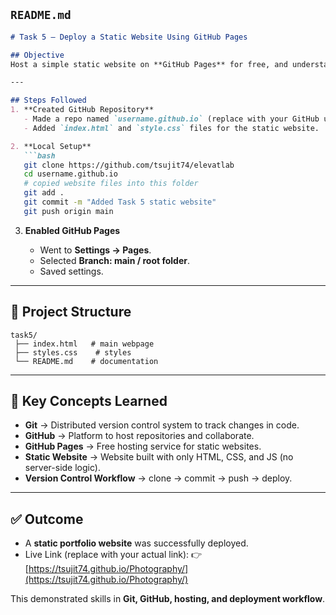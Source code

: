 

## `README.md`

````markdown
# Task 5 – Deploy a Static Website Using GitHub Pages

## Objective
Host a simple static website on **GitHub Pages** for free, and understand the workflow of version control and static hosting.

---

## Steps Followed
1. **Created GitHub Repository**  
   - Made a repo named `username.github.io` (replace with your GitHub username).  
   - Added `index.html` and `style.css` files for the static website.  

2. **Local Setup**  
   ```bash
   git clone https://github.com/tsujit74/elevatlab
   cd username.github.io
   # copied website files into this folder
   git add .
   git commit -m "Added Task 5 static website"
   git push origin main
````

3. **Enabled GitHub Pages**

   * Went to **Settings → Pages**.
   * Selected **Branch: main / root folder**.
   * Saved settings.
---

## 📂 Project Structure

```
task5/
 ├── index.html   # main webpage
 ├── styles.css    # styles
 └── README.md    # documentation
```

---

## 🔑 Key Concepts Learned

* **Git** → Distributed version control system to track changes in code.
* **GitHub** → Platform to host repositories and collaborate.
* **GitHub Pages** → Free hosting service for static websites.
* **Static Website** → Website built with only HTML, CSS, and JS (no server-side logic).
* **Version Control Workflow** → clone → commit → push → deploy.

---

## ✅ Outcome

* A **static portfolio website** was successfully deployed.
* Live Link (replace with your actual link):
  👉 [https://tsujit74.github.io/Photography/](https://tsujit74.github.io/Photography/)

This demonstrated skills in **Git, GitHub, hosting, and deployment workflow**.

